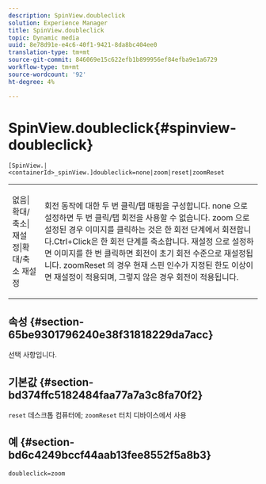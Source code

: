 ```yaml
---
description: SpinView.doubleclick
solution: Experience Manager
title: SpinView.doubleclick
topic: Dynamic media
uuid: 8e78d91e-e4c6-40f1-9421-8da8bc404ee0
translation-type: tm+mt
source-git-commit: 846069e15c622efb1b899956ef84efba9e1a6729
workflow-type: tm+mt
source-wordcount: '92'
ht-degree: 4%

---
```



# SpinView.doubleclick{#spinview-doubleclick}

`[SpinView.|<containerId>_spinView.]doubleclick=none|zoom|reset|zoomReset`

<table id="table_2D828A5750644B9CB95A2989C36F15F1"> 
 <tbody> 
  <tr> 
   <td colname="col1"> <p> <span class="codeph"> 없음|확대/축소|재설정|확대/축소 재설정  </span> </p> </td> 
   <td colname="col2"> <p> 회전 동작에 대한 두 번 클릭/탭 매핑을 구성합니다. <span class="codeph"> none </span>으로 설정하면 두 번 클릭/탭 회전을 사용할 수 없습니다. <span class="codeph"> zoom </span>으로 설정된 경우 이미지를 클릭하는 것은 한 회전 단계에서 회전합니다.Ctrl+Click은 한 회전 단계를 축소합니다. <span class="codeph"> 재설정 </span>으로 설정하면 이미지를 한 번 클릭하면 회전이 초기 회전 수준으로 재설정됩니다. <span class="codeph"> zoomReset </span>의 경우 현재 스핀 인수가 지정된 한도 이상이면 재설정이 적용되며, 그렇지 않은 경우 회전이 적용됩니다. </p> </td> 
  </tr> 
 </tbody> 
</table>

## 속성 {#section-65be9301796240e38f31818229da7acc}

선택 사항입니다.

## 기본값 {#section-bd374ffc5182484faa77a7a3c8fa70f2}

`reset` 데스크톱 컴퓨터에; `zoomReset` 터치 디바이스에서 사용

## 예 {#section-bd6c4249bccf44aab13fee8552f5a8b3}

`doubleclick=zoom`
